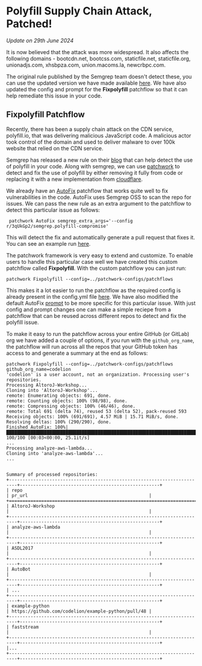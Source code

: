 # Polyfill Supply Chain Attack, Patched!

_Update on 29th June 2024_

It is now believed that the attack was more widespread. It also affects the following domains - bootcdn.net, bootcss.com, staticfile.net, staticfile.org, unionadjs.com, xhsbpza.com, union.macoms.la, newcrbpc.com. 

The original rule published by the Semgrep team doesn't detect these, you can use the updated version we have made available [here](https://semgrep.dev/playground/r/KxUvD7w/asankhaya_personal_org.polyfill-compromise-copy). We have also updated the config and prompt for the **Fixpolyfill** patchflow so that it can help remediate this issue in your code. 

## Fixpolyfill Patchflow
Recently, there has been a supply chain attack on the CDN service, polyfill.io, that was delivering malicious JavaScript code. A malicious actor took control
of the domain and used to deliver malware to over 100k website that relied on the CDN service. 

Semgrep has released a new rule on their [blog](https://semgrep.dev/blog/2024/protect-your-code-from-the-polyfill-supply-chain-attack) that can help detect the use of polyfill in your code. Along with semgrep, we can use [patchwork](hhttps://github.com/patched-codes/patchwork) to detect and fix the use of polyfill by either removing it fully from code or replacing it with a new implementation from [cloudflare](https://blog.cloudflare.com/polyfill-io-now-available-on-cdnjs-reduce-your-supply-chain-risk).

We already have an [AutoFix](https://github.com/patched-codes/patchwork/blob/main/patchwork/patchflows/AutoFix/README.md) patchflow that works quite well
to fix vulnerabilities in the code. AutoFix uses Semgrep OSS to scan the repo for issues. We can pass the new rule as an extra argument to the patchflow to detect this particular issue as follows:

```
 patchwork AutoFix semgrep_extra_args='--config r/3qUkGp2/semgrep.polyfill-compromise' 
```

This will detect the fix and automatically generate a pull request that fixes it. You can see an example run [here](https://github.com/codelion/example-python/pull/48).

The patchwork framework is very easy to extend and customize. To enable users to handle this particular case well we have created this custom patchflow called **Fixpolyfill**. With the custom patchflow you can just run:

```
patchwork Fixpolyfill --config=../patchwork-configs/patchflows
```

This makes it a lot easier to run the patchflow as the required config is already present in the config.yml file [here](https://github.com/patched-codes/patchwork-configs/blob/main/patchflows/Fixpolyfill/config.yml#L6). We have also modified the default AutoFix [prompt](https://github.com/patched-codes/patchwork-configs/blob/main/patchflows/Fixpolyfill/prompt.json) to be more specific for this particular issue. With just config and prompt changes one can make a simple reciepe from a patchflow that can be reused across different repos to detect and fix the polyfill issue.

To make it easy to run the patchflow across your entire GitHub (or GitLab) org we have added a couple of options, if you run with the `github_org_name`, the patchflow will run across all the repos that your GitHub token has access to and generate a summary at the end as follows:

```
patchwork Fixpolyfill --config=../patchwork-configs/patchflows github_org_name=codelion
'codelion' is a user account, not an organization. Processing user's repositories.
Processing AltoroJ-Workshop...
Cloning into 'AltoroJ-Workshop'...
remote: Enumerating objects: 691, done.
remote: Counting objects: 100% (98/98), done.
remote: Compressing objects: 100% (46/46), done.
remote: Total 691 (delta 74), reused 53 (delta 52), pack-reused 593
Receiving objects: 100% (691/691), 4.57 MiB | 15.71 MiB/s, done.
Resolving deltas: 100% (290/290), done.
Finished AutoFix: 100%|█████████████████████████████████████████████████████████████████████████████████████████████████████████▉| 100/100 [00:03<00:00, 25.1it/s]
...
Processing analyze-aws-lambda...
Cloning into 'analyze-aws-lambda'...
...


Summary of processed repositories:
+-------------------------------------------------------------------------+----------------------------------------------------+
| repo                                                                    | pr_url                                             |
+=========================================================================+====================================================+
| AltoroJ-Workshop                                                        |                                                    |
+-------------------------------------------------------------------------+----------------------------------------------------+
| analyze-aws-lambda                                                      |                                                    |
+-------------------------------------------------------------------------+----------------------------------------------------+
| ASDL2017                                                                |                                                    |
+-------------------------------------------------------------------------+----------------------------------------------------+
| AutoBot                                                                 |                                                    |
+-------------------------------------------------------------------------+----------------------------------------------------+
| ...
+-------------------------------------------------------------------------+----------------------------------------------------+
| example-python                                                          | https://github.com/codelion/example-python/pull/48 |
+-------------------------------------------------------------------------+----------------------------------------------------+
| faststream                                                              |                                                    |
+-------------------------------------------------------------------------+----------------------------------------------------+
|...
+-------------------------------------------------------------------------+----------------------------------------------------+
```
